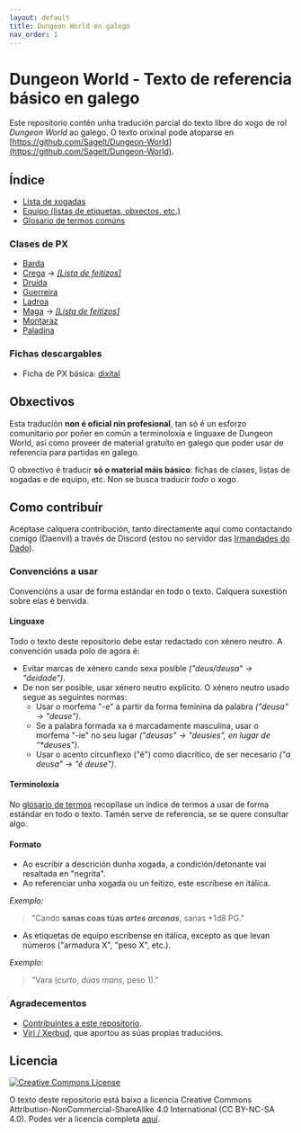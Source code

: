 ```yaml
---
layout: default
title: Dungeon World en galego
nav_order: 1
---
```

# Dungeon World - Texto de referencia básico en galego

Este repositorio contén unha tradución parcial do texto libre do xogo de rol *Dungeon World* ao galego. O texto orixinal pode atoparse en [https://github.com/Sagelt/Dungeon-World](https://github.com/Sagelt/Dungeon-World).

## Índice

- [Lista de xogadas](outros/xogadas.md)
- [Equipo (listas de etiquetas, obxectos, etc.)](outros/equipo.md)
- [Glosario de termos comúns](glosario.md)

### Clases de PX

- [Barda](clases/barde.md)
- [Crega](clases/cregue.md) → *[[Lista de feitizos]](clases/cregue_feitizos.md)*
- [Druída](clases/druida.md)
- [Guerreira](clases/guerreire.md)
- [Ladroa](clases/ladroe.md)
- [Maga](clases/mague.md) → *[[Lista de feitizos]](clases/mague_feitizos.md)*
- [Montaraz](clases/montaraz.md)
- [Paladina](clases/paladine.md)

### Fichas descargables

- Ficha de PX básica: [dixital](fichas/dixital/basica.pdf)

## Obxectivos

Esta tradución **non é oficial nin profesional**, tan só é un esforzo comunitario por poñer en común a terminoloxía e linguaxe de Dungeon World, así como proveer de material gratuíto en galego que poder usar de referencia para partidas en galego.

O obxectivo é traducir **só o material máis básico**: fichas de clases, listas de xogadas e de equipo, etc. Non se busca traducir _todo_ o xogo.

## Como contribuír

Acéptase calquera contribución, tanto directamente aquí como contactando comigo (Daenvil) a través de Discord (estou no servidor das [Irmandades do Dado](https://irmandadesdodado.fala.gal/)).

### Convencións a usar
Convencións a usar de forma estándar en todo o texto. Calquera suxestión sobre elas é benvida.

#### Linguaxe

Todo o texto deste repositorio debe estar redactado con xénero neutro. A convención usada polo de agora é:

- Evitar marcas de xénero cando sexa posible *("deus/deusa" -> "deidade")*.
- De non ser posible, usar xénero neutro explícito. O xénero neutro usado segue as seguintes normas:
  - Usar o morfema "-e" a partir da forma feminina da palabra *("deusa" -> "deuse")*.
  - Se a palabra formada xa é marcadamente masculina, usar o morfema "-ie" no seu lugar *("deusas" -> "deusies", en lugar de "\*deuses")*.
  - Usar o acento circunflexo ("ê") como diacrítico, de ser necesario *("a deusa" -> "ê deuse")*.

#### Terminoloxía

No [glosario de termos](glosario.md) recopílase un índice de termos a usar de forma estándar en todo o texto. Tamén serve de referencia, se se quere consultar algo.

#### Formato

- Ao escribir a descrición dunha xogada, a condición/detonante vai resaltada en "negrita".
- Ao referenciar unha xogada ou un feitizo, este escríbese en itálica.

*Exemplo:*
> "Cando **sanas coas túas *artes arcanas***, sanas +1d8 PG."

- As etiquetas de equipo escríbense en itálica, excepto as que levan números ("armadura X", "peso X", etc.).

*Exemplo:*
> "Vara (*curto*, *dúas mans*, peso 1)."

### Agradecementos

- [Contribuíntes a este repositorio](https://github.com/daenvil/Dungeon_World-GL/graphs/contributors).
- [Viri / Xerbud](https://mastodon.gal/@viriato), que aportou as súas propias traducións.

## Licencia

<a href="https://creativecommons.org/licenses/by-nc-sa/4.0/"><img alt="Creative Commons License" style="border-width:0" src="https://i.creativecommons.org/l/by-nc-sa/4.0/88x31.png" /></a>

O texto deste repositorio está baixo a licencia Creative Commons Attribution-NonCommercial-ShareAlike 4.0 International (CC BY-NC-SA 4.0). Podes ver a licencia completa [aquí](LICENSE.md).
